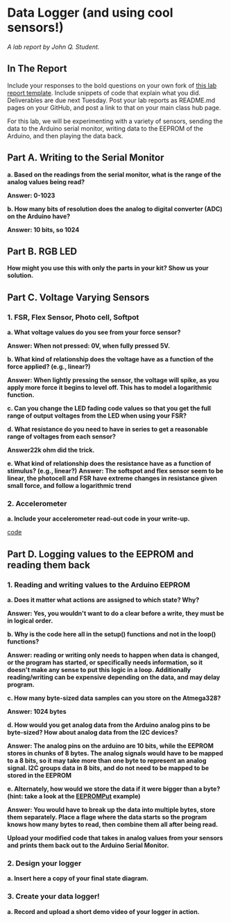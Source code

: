 # Data Logger (and using cool sensors!)

*A lab report by John Q. Student.*

## In The Report

Include your responses to the bold questions on your own fork of [this lab report template](https://github.com/FAR-Lab/IDD-Fa18-Lab2). Include snippets of code that explain what you did. Deliverables are due next Tuesday. Post your lab reports as README.md pages on your GitHub, and post a link to that on your main class hub page.

For this lab, we will be experimenting with a variety of sensors, sending the data to the Arduino serial monitor, writing data to the EEPROM of the Arduino, and then playing the data back.

## Part A.  Writing to the Serial Monitor
 
**a. Based on the readings from the serial monitor, what is the range of the analog values being read?**

**Answer: 0-1023**
 
**b. How many bits of resolution does the analog to digital converter (ADC) on the Arduino have?**

**Answer: 10 bits, so 1024**

## Part B. RGB LED

**How might you use this with only the parts in your kit? Show us your solution.**

## Part C. Voltage Varying Sensors 
 
### 1. FSR, Flex Sensor, Photo cell, Softpot

**a. What voltage values do you see from your force sensor?**

**Answer: When not pressed: 0V, when fully pressed 5V.**

**b. What kind of relationship does the voltage have as a function of the force applied? (e.g., linear?)**

**Answer: When lightly pressing the sensor, the voltage will spike, as you apply more force it begins to level off. This has to model a logarithmic function.**

**c. Can you change the LED fading code values so that you get the full range of output voltages from the LED when using your FSR?**

**d. What resistance do you need to have in series to get a reasonable range of voltages from each sensor?** 

**Answer22k ohm did the trick.**

**e. What kind of relationship does the resistance have as a function of stimulus? (e.g., linear?)**
**Answer: The softspot and flex sensor seem to be linear, the photocell and FSR have extreme changes in resistance given small force, and follow a logarithmic trend**

### 2. Accelerometer
 
**a. Include your accelerometer read-out code in your write-up.**

[code](https://github.com/popeil97/IDD-Fa19-Lab3/blob/master/acel_rgb.ino)


## Part D. Logging values to the EEPROM and reading them back
 
### 1. Reading and writing values to the Arduino EEPROM

**a. Does it matter what actions are assigned to which state? Why?**

**Answer: Yes, you wouldn't want to do a clear before a write, they must be in logical order.**

**b. Why is the code here all in the setup() functions and not in the loop() functions?**

**Answer: reading or writing only needs to happen when data is changed, or the program has started, or specifically needs information, so it doesn't make any sense to put this logic in a loop. Additionally reading/writing can be expensive depending on the data, and may delay program.**

**c. How many byte-sized data samples can you store on the Atmega328?**

**Answer: 1024 bytes**

**d. How would you get analog data from the Arduino analog pins to be byte-sized? How about analog data from the I2C devices?**

**Answer: The analog pins on the arduino are 10 bits, while the EEPROM stores in chunks of 8 bytes. The analog signals would have to be mapped to a 8 bits, so it may take more than one byte to represent an analog signal. I2C groups data in 8 bits, and do not need to be mapped to be stored in the EEPROM**

**e. Alternately, how would we store the data if it were bigger than a byte? (hint: take a look at the [EEPROMPut](https://www.arduino.cc/en/Reference/EEPROMPut) example)**

**Answer: You would have to break up the data into multiple bytes, store them separately. Place a flage where the data starts so the program knows how many bytes to read, then combine them all after being read.**

**Upload your modified code that takes in analog values from your sensors and prints them back out to the Arduino Serial Monitor.**

### 2. Design your logger
 
**a. Insert here a copy of your final state diagram.**

### 3. Create your data logger!
 
**a. Record and upload a short demo video of your logger in action.**
